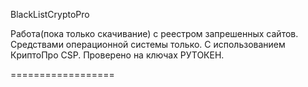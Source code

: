 BlackListCryptoPro

Работа(пока только скачивание) с реестром запрешенных сайтов. Средствами операционной системы только. С использованием КриптоПро CSP. Проверено на ключах РУТОКЕН.

==================
